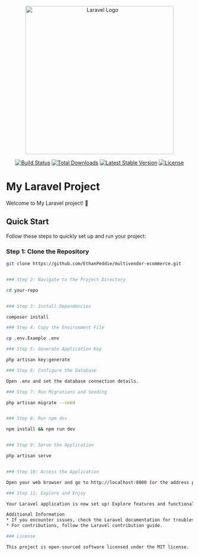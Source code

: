 <p align="center"><a href="https://laravel.com" target="_blank"><img src="https://raw.githubusercontent.com/laravel/art/master/logo-lockup/5%20SVG/2%20CMYK/1%20Full%20Color/laravel-logolockup-cmyk-red.svg" width="400" alt="Laravel Logo"></a></p>

<p align="center">
<a href="https://github.com/laravel/framework/actions"><img src="https://github.com/laravel/framework/workflows/tests/badge.svg" alt="Build Status"></a>
<a href="https://packagist.org/packages/laravel/framework"><img src="https://img.shields.io/packagist/dt/laravel/framework" alt="Total Downloads"></a>
<a href="https://packagist.org/packages/laravel/framework"><img src="https://img.shields.io/packagist/v/laravel/framework" alt="Latest Stable Version"></a>
<a href="https://packagist.org/packages/laravel/framework"><img src="https://img.shields.io/packagist/l/laravel/framework" alt="License"></a>
</p>

# My Laravel Project

Welcome to My Laravel project! 🚀

## Quick Start

Follow these steps to quickly set up and run your project:

### Step 1: Clone the Repository

```bash
git clone https://github.com/EthanPeddie/multivendor-ecommerce.git


### Step 2: Navigate to the Project Directory

cd your-repo


### Step 3: Install Dependencies

composer install

### Step 4: Copy the Environment File

cp .env.Example .env

### Step 5: Generate Application Key

php artisan key:generate

### Step 6: Configure the Database

Open .env and set the database connection details.

### Step 7: Run Migrations and Seeding

php artisan migrate --seed


### Step 8: Run npm dev

npm install && npm run dev


### Step 9: Serve the Application

php artisan serve


### Step 10: Access the Application

Open your web browser and go to http://localhost:8000 (or the address provided by php artisan serve).

### Step 11: Explore and Enjoy

Your Laravel application is now set up! Explore features and functionalities at http://localhost:8000. Happy coding! 🎉

Additional Information
* If you encounter issues, check the Laravel documentation for troubleshooting.
* For contributions, follow the Laravel contribution guide.

### License

This project is open-sourced software licensed under the MIT license.
